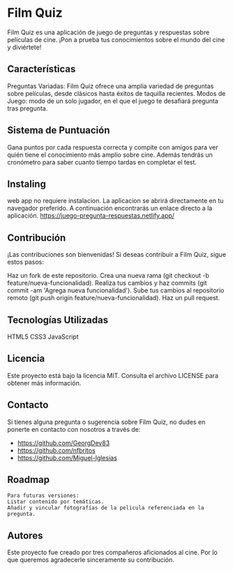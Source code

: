 # Film Quiz
Film Quiz es una aplicación de juego de preguntas y respuestas sobre películas de cine. ¡Pon a prueba tus conocimientos sobre el mundo del cine y diviértete!

## Características
Preguntas Variadas: Film Quiz ofrece una amplia variedad de preguntas sobre películas, desde clásicos hasta éxitos de taquilla recientes.
Modos de Juego:  modo de un solo jugador, en el que el juego te desafiará pregunta tras pregunta.
<!-- Dificultad Ajustable: La dificultad de las preguntas se puede ajustar para adaptarse a tus preferencias y nivel de conocimiento sobre cine. -->

## Sistema de Puntuación
Gana puntos por cada respuesta correcta y compite con amigos para ver quién tiene el conocimiento más amplio sobre cine. Además tendrás un cronómetro para saber cuanto tiempo tardas en completar el test. 

## Instaling
web app no requiere instalacion. La aplicacion se abrirá directamente en tu navegador preferido.
A continuación encontrarás un enlace directo a la aplicación.
https://juego-pregunta-respuestas.netlify.app/

## Contribución
¡Las contribuciones son bienvenidas! Si deseas contribuir a Film Quiz, sigue estos pasos:

Haz un fork de este repositorio.
Crea una nueva rama (git checkout -b feature/nueva-funcionalidad).
Realiza tus cambios y haz commits (git commit -am 'Agrega nueva funcionalidad').
Sube tus cambios al repositorio remoto (git push origin feature/nueva-funcionalidad).
Haz un pull request.

## Tecnologías Utilizadas
HTML5
CSS3
JavaScript

## Licencia
Este proyecto está bajo la licencia MIT. Consulta el archivo LICENSE para obtener más información.

## Contacto
Si tienes alguna pregunta o sugerencia sobre Film Quiz, no dudes en ponerte en contacto con nosotros a través de:

-   https://github.com/GeorgDev83
-   https://github.com/nfbritos
-   https://github.com/Miguel-Iglesias


## Roadmap
```
Para futuras versiones:
Listar contenido por temáticas.
Añadir y vincular fotografías de la pelicula referenciada en la pregunta.
```

## Autores
Este proyecto fue creado por tres compañeros aficionados al cine. Por lo que queremos agradecerle sinceramente su contribución.
